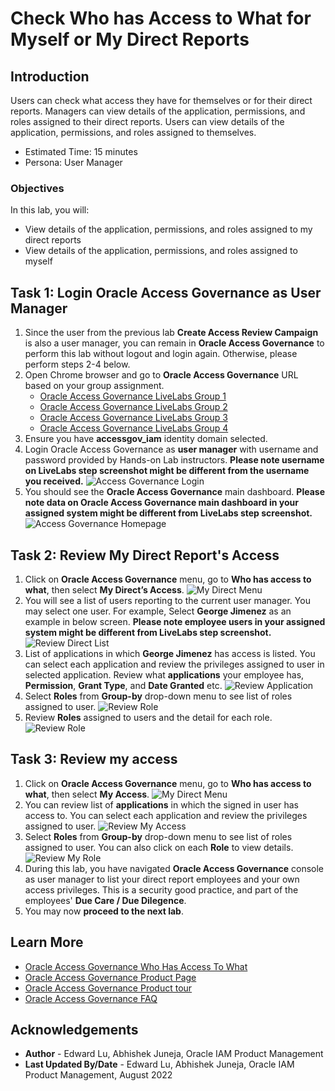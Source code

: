 # Check Who has Access to What for Myself or My Direct Reports

## Introduction

Users can check what access they have for themselves or for their direct reports. Managers can view details of the application, permissions, and roles assigned to their direct reports. Users can view details of the application, permissions, and roles assigned to themselves.

* Estimated Time: 15 minutes
* Persona: User Manager

### Objectives

In this lab, you will:
* View details of the application, permissions, and roles assigned to my direct reports
* View details of the application, permissions, and roles assigned to myself

## Task 1: Login Oracle Access Governance as User Manager

1. Since the user from the previous lab **Create Access Review Campaign** is also a user manager, you can remain in **Oracle Access Governance** to perform this lab without logout and login again. Otherwise, please perform steps 2-4 below. 
2. Open Chrome browser and go to **Oracle Access Governance** URL based on your group assignment. 
    - [Oracle Access Governance LiveLabs Group 1](https://accessgov-ocw-01-yzukikevdw6w.access-governance.us-ashburn-1.oci.oraclecloud.com/ui/)
    - [Oracle Access Governance LiveLabs Group 2](https://accessgov-ocw-002-yzukikevdw6w.access-governance.us-ashburn-1.oci.oraclecloud.com/ui/)
    - [Oracle Access Governance LiveLabs Group 3](https://accessgov-ocw-03-yzukikevdw6w.access-governance.us-ashburn-1.oci.oraclecloud.com/ui/)
    - [Oracle Access Governance LiveLabs Group 4](https://accessgov-ocw04-yzukikevdw6w.access-governance.us-ashburn-1.oci.oraclecloud.com/ui/)
3. Ensure you have **accessgov_iam** identity domain selected.
4. Login Oracle Access Governance as **user manager** with username and password provided by Hands-on Lab instructors. **Please note username on LiveLabs step screenshot might be different from the username you received.**
	![Access Governance Login](images/ag-logon.png)
5. You should see the **Oracle Access Governance** main dashboard. **Please note data on Oracle Access Governance main dashboard in your assigned system might be different from LiveLabs step screenshot.** 
  ![Access Governance Homepage](images/ag-homepage.png)

## Task 2: Review My Direct Report's Access

1. Click on **Oracle Access Governance** menu, go to **Who has access to what**, then select **My Direct’s Access**.
  ![My Direct Menu](images/open-menu-direct.png)
2. You will see a list of users reporting to the current user manager. You may select one user. For example, Select **George Jimenez** as an example in below screen. **Please note employee users in your assigned system might be different from LiveLabs step screenshot.** 
  ![Review Direct List](images/review-direct-list.png)
3. List of applications in which **George Jimenez** has access is listed. You can select each application and review the privileges assigned to user in selected application. Review what **applications** your employee has, **Permission**, **Grant Type**, and **Date Granted** etc. 
  ![Review Application](images/review-individual-app.png)
4. Select **Roles** from **Group-by** drop-down menu to see list of roles assigned to user.
  ![Review Role](images/review-individual-role.png)
5. Review **Roles** assigned to users and the detail for each role. 
  ![Review Role](images/user-roles.png)

## Task 3: Review my access

1. Click on **Oracle Access Governance** menu, go to **Who has access to what**, then select **My Access**.
  ![My Direct Menu](images/open-menu-direct.png)
2. You can review list of **applications** in which the signed in user has access to. You can select each application and review the privileges assigned to user.
  ![Review My Access](images/review-my-access.png)
3. Select **Roles** from **Group-by** drop-down menu to see list of roles assigned to user. You can also click on each **Role** to view details.
  ![Review My Role](images/review-my-access-role.png)
4. During this lab, you have navigated **Oracle Access Governance** console as user manager to list your direct report employees and your own access privileges. This is a security good practice, and part of the employees' **Due Care / Due Dilegence**.
5. You may now **proceed to the next lab**. 


## Learn More

* [Oracle Access Governance Who Has Access To What](https://docs.oracle.com/en/cloud/paas/access-governance/yhaty/index.html)
* [Oracle Access Governance Product Page](https://www.oracle.com/security/cloud-security/access-governance/)
* [Oracle Access Governance Product tour](https://www.oracle.com/webfolder/s/quicktours/paas/pt-sec-access-governance/index.html)
* [Oracle Access Governance FAQ](https://www.oracle.com/security/cloud-security/access-governance/faq/)

## Acknowledgements
* **Author** - Edward Lu, Abhishek Juneja, Oracle IAM Product Management
* **Last Updated By/Date** - Edward Lu, Abhishek Juneja, Oracle IAM Product Management, August 2022

